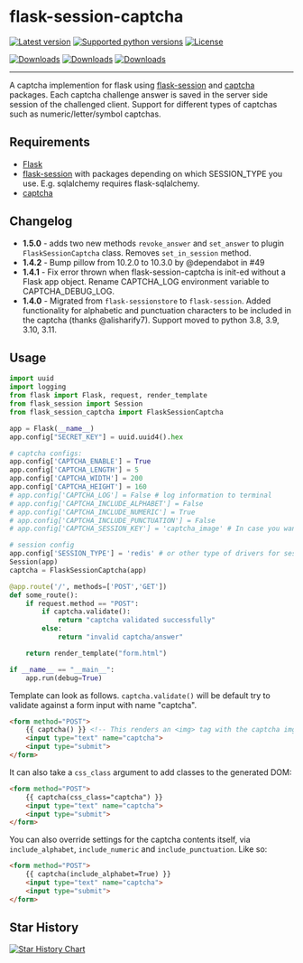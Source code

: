 
# flask-session-captcha

[![Latest version](https://img.shields.io/pypi/v/flask-session-captcha.svg)](https://pypi.python.org/pypi/flask-session-captcha)
[![Supported python versions](https://img.shields.io/pypi/pyversions/flask-session-captcha.svg)](https://pypi.python.org/pypi/flask-session-captcha)
[![License](https://img.shields.io/github/license/Tethik/flask-session-captcha.svg)](https://github.com/Tethik/flask-session-captcha/blob/master/LICENSE)

[![Downloads](https://static.pepy.tech/badge/flask-session-captcha)](https://pepy.tech/project/flask-session-captcha)
[![Downloads](https://static.pepy.tech/badge/flask-session-captcha/month)](https://pepy.tech/project/flask-session-captcha)
[![Downloads](https://static.pepy.tech/badge/flask-session-captcha/week)](https://pepy.tech/project/flask-session-captcha)

****
A captcha implemention for flask using [flask-session](https://pypi.python.org/pypi/Flask-Session/) and [captcha](https://pypi.python.org/pypi/captcha/) packages. 
Each captcha challenge answer is saved in the server side session of the challenged client.
Support for different types of captchas such as numeric/letter/symbol captchas.

## Requirements
* [Flask](https://pypi.python.org/pypi/Flask/)
* [flask-session](https://pypi.python.org/pypi/Flask-Session/) with packages depending on which SESSION_TYPE you use. E.g. sqlalchemy requires flask-sqlalchemy.
* [captcha](https://pypi.python.org/pypi/captcha/)

## Changelog

* **1.5.0** - adds two new methods `revoke_answer` and `set_answer` to plugin `FlaskSessionCaptcha` class. Removes `set_in_session` method.
* **1.4.2** - Bump pillow from 10.2.0 to 10.3.0 by @dependabot in #49
* **1.4.1** - Fix error thrown when flask-session-captcha is init-ed without a Flask app object. Rename CAPTCHA_LOG environment variable to CAPTCHA_DEBUG_LOG.
* **1.4.0** - Migrated from `flask-sessionstore` to `flask-session`. Added functionality for alphabetic and punctuation characters to be included in the captcha (thanks @alisharify7). Support moved to python 3.8, 3.9, 3.10, 3.11.

## Usage
```python
import uuid
import logging
from flask import Flask, request, render_template
from flask_session import Session
from flask_session_captcha import FlaskSessionCaptcha

app = Flask(__name__)
app.config["SECRET_KEY"] = uuid.uuid4().hex

# captcha configs:
app.config['CAPTCHA_ENABLE'] = True
app.config['CAPTCHA_LENGTH'] = 5
app.config['CAPTCHA_WIDTH'] = 200
app.config['CAPTCHA_HEIGHT'] = 160
# app.config['CAPTCHA_LOG'] = False # log information to terminal
# app.config['CAPTCHA_INCLUDE_ALPHABET'] = False
# app.config['CAPTCHA_INCLUDE_NUMERIC'] = True
# app.config['CAPTCHA_INCLUDE_PUNCTUATION'] = False
# app.config['CAPTCHA_SESSION_KEY'] = 'captcha_image' # In case you want to use another key in your session to store the captcha

# session config
app.config['SESSION_TYPE'] = 'redis' # or other type of drivers for session, see https://flask-session.readthedocs.io/en/latest/
Session(app)
captcha = FlaskSessionCaptcha(app)

@app.route('/', methods=['POST','GET'])
def some_route():
    if request.method == "POST":
        if captcha.validate():
            return "captcha validated successfully"
        else:
            return "invalid captcha/answer"

    return render_template("form.html")

if __name__ == "__main__":
    app.run(debug=True)
```


Template can look as follows. `captcha.validate()` will be default try to validate against a form input with name "captcha".

```html
<form method="POST">
    {{ captcha() }} <!-- This renders an <img> tag with the captcha img. -->
    <input type="text" name="captcha">
    <input type="submit">
</form>
```

It can also take a `css_class` argument to add classes to the generated DOM:

```html
<form method="POST">
    {{ captcha(css_class="captcha") }}
    <input type="text" name="captcha">
    <input type="submit">
</form>
```

You can also override settings for the captcha contents itself, via `include_alphabet`, `include_numeric` and `include_punctuation`.
Like so:

```html
<form method="POST">
    {{ captcha(include_alphabet=True) }}
    <input type="text" name="captcha">
    <input type="submit">
</form>
```


## Star History

[![Star History Chart](https://api.star-history.com/svg?repos=Tethik/flask-session-captcha&type=Date)](https://www.star-history.com/#Tethik/flask-session-captcha&Date)